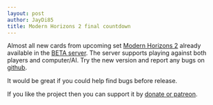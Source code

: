 ```yaml
---
layout: post
author: JayDi85
title: Modern Horizons 2 final countdown
---
```


Almost all new cards from upcoming set [Modern Horizons 2](https://github.com/magefree/mage/issues/7807)
already available in the [BETA server](http://xmage.today/). The server supports playing against both players and computer/AI.
Try the new version and report any bugs on [github](https://github.com/magefree/mage/issues).

It would be great if you could help find bugs before release.

If you like the project then you can support it by [donate or patreon](http://xmage.today/#donate).